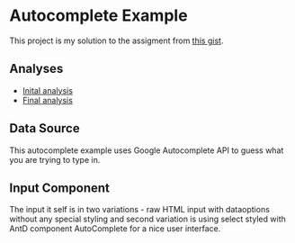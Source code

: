 
# Autocomplete Example

This project is my solution to the assigment from [this gist](https://gist.github.com/hejld/a292ba3840bed29837f31427baa22dc1).

## Analyses

* [Inital analysis](https://github.com/7h3w4rd0c70r/productboard.autocomplete/blob/master/docs/initialAnalysis.md)
* [Final analysis](https://github.com/7h3w4rd0c70r/productboard.autocomplete/blob/master/docs/finalAnalysis.md)

## Data Source

This autocomplete example uses Google Autocomplete API to guess what you are trying to type in.

## Input Component

The input it self is in two variations - raw HTML input with dataoptions without any special styling and second variation is using select styled with AntD component AutoComplete for a nice user interface.
